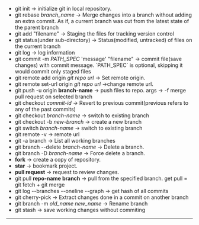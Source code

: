<ul>
  <li>git init -> initialize git in local repository.</li>

  <li>git rebase <i>branch_name</i> -> Merge changes into a branch without adding an extra commit. As if, a current branch was cut from the latest state of the parent branch </i></li>

<li>git add "filename" -> Staging the files for tracking version control</li>

<li>git status(under sub-directory) -> Status(modified, untracked) of files on the current branch</li>

<li>git log -> log information</li>

<li>git commit -m <i>PATH_SPEC</i> 'message' "filename" -> commit file(save changes) with commit message. `PATH_SPEC` is optional, skipping it would commit only staged files</li>

<li>git remote add origin <i>git repo url</i> -> Set remote origin.</li>

<li>git remote set-url origin <i>git repo url</i> ->change remote url.</li>

<li>git push -u origin <b>branch-name</b> -> push files to repo. args -> -f merge pull request on selected branch</li>

<li>git checkout <i>commit-id</i> -> Revert to previous commit(previous refers to any of the past commits)</li>

<li>git checkout <i>branch-name</i> -> switch to existing branch</li>

<li>git checkout -b <i>new-branch</i> -> create a new branch</li>
  
  <li> git switch <i>branch-name</i> -> switch to existing branch</li>
  
  <li>git remote -v -> remote url</li>

<li>git -a branch -> List all working branches</li>

<li>git branch --delete <i>branch-name</i> -> Delete a branch.</li>
  
  <li>git branch -D <i>branch-name</i> -> Force delete a branch.</li>

<li><b>fork</b> -> create a copy of repository. </li>

<li><b>star</b> -> bookmark project.</li>

<li><b>pull request</b> -> request to review changes.</li>

<li>git pull <b>repo-name</b> <b>branch</b> -> pull from the specified branch. get pull = git fetch + git merge</li>
  
  <li> git log --branches --oneline --graph -> get hash of all commits</li>
<li>git cherry-pick <COMMIT_HASH> -> Extract changes done in a commit on another branch</li>
<li>git branch -m <i>old_name</i> <i>new_name</i> -> Rename branch</li>
<li>git stash -> save working changes without commiting</li>

</ul>
<hr>

